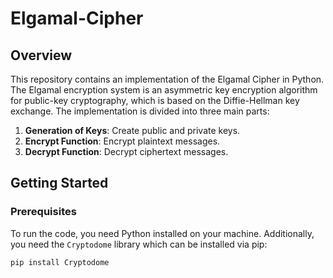 # Elgamal-Cipher

## Overview
This repository contains an implementation of the Elgamal Cipher in Python. The Elgamal encryption system is an asymmetric key encryption algorithm for public-key cryptography, which is based on the Diffie-Hellman key exchange. The implementation is divided into three main parts:
1. **Generation of Keys**: Create public and private keys.
2. **Encrypt Function**: Encrypt plaintext messages.
3. **Decrypt Function**: Decrypt ciphertext messages.

## Getting Started

### Prerequisites
To run the code, you need Python installed on your machine. Additionally, you need the `Cryptodome` library which can be installed via pip:

```bash
pip install Cryptodome


